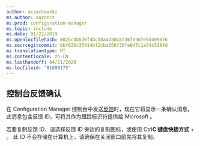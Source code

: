 ```yaml
---
author: aczechowski
ms.author: aaroncz
ms.prod: configuration-manager
ms.topic: include
ms.date: 01/22/2019
ms.openlocfilehash: 0825c4b536f4bc58a4788c8736fe907e50499876
ms.sourcegitcommit: bbf820c35414bf2cba356f30fe047c1a34c5384d
ms.translationtype: HT
ms.contentlocale: zh-CN
ms.lasthandoff: 04/21/2020
ms.locfileid: "81699175"
---
```

## <a name="confirmation-of-console-feedback"></a><a name="bkmk_feedback"></a>控制台反馈确认
<!--3556010-->

在 Configuration Manager 控制台中发送[反馈](../../../../understand/find-help.md#product-feedback)时，现在它将显示一条确认消息。 此消息包含反馈 ID，可将其作为跟踪标识符提供给 Microsoft  。 

若要复制反馈 ID，请选择反馈 ID 旁边的复制图标，或使用 Ctrl**C 键盘快捷方式** +   。 此 ID 不会存储在计算机上，请确保在关闭窗口前先将其复制。 

